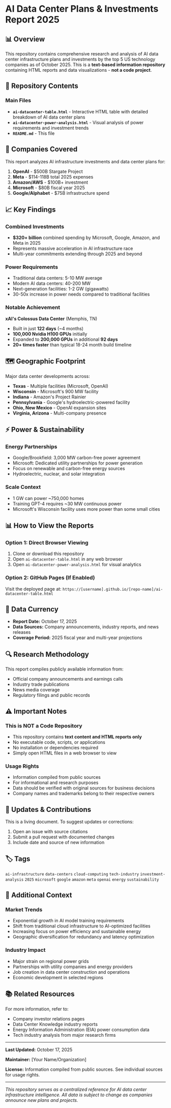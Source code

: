 # AI Data Center Plans & Investments Report 2025

## 📊 Overview

This repository contains comprehensive research and analysis of AI data center infrastructure plans and investments by the top 5 US technology companies as of October 2025. This is a **text-based information repository** containing HTML reports and data visualizations - **not a code project**.

## 📁 Repository Contents

### Main Files

- **`ai-datacenter-table.html`** - Interactive HTML table with detailed breakdown of AI data center plans
- **`ai-datacenter-power-analysis.html`** - Visual analysis of power requirements and investment trends
- **`README.md`** - This file

## 🏢 Companies Covered

This report analyzes AI infrastructure investments and data center plans for:

1. **OpenAI** - $500B Stargate Project
2. **Meta** - $114-118B total 2025 expenses
3. **Amazon/AWS** - $100B+ investment
4. **Microsoft** - $80B fiscal year 2025
5. **Google/Alphabet** - $75B infrastructure spend

## 📈 Key Findings

### Combined Investments
- **$320+ billion** combined spending by Microsoft, Google, Amazon, and Meta in 2025
- Represents massive acceleration in AI infrastructure race
- Multi-year commitments extending through 2025 and beyond

### Power Requirements
- Traditional data centers: 5-10 MW average
- Modern AI data centers: 40-200 MW
- Next-generation facilities: 1-2 GW (gigawatts)
- 30-50x increase in power needs compared to traditional facilities

### Notable Achievement
**xAI's Colossus Data Center** (Memphis, TN)
- Built in just **122 days** (~4 months)
- **100,000 Nvidia H100 GPUs** initially
- Expanded to **200,000 GPUs** in additional **92 days**
- **20+ times faster** than typical 18-24 month build timeline

## 🗺️ Geographic Footprint

Major data center developments across:
- **Texas** - Multiple facilities (Microsoft, OpenAI)
- **Wisconsin** - Microsoft's 900 MW facility
- **Indiana** - Amazon's Project Rainier
- **Pennsylvania** - Google's hydroelectric-powered facility
- **Ohio, New Mexico** - OpenAI expansion sites
- **Virginia, Arizona** - Multi-company presence

## ⚡ Power & Sustainability

### Energy Partnerships
- Google/Brookfield: 3,000 MW carbon-free power agreement
- Microsoft: Dedicated utility partnerships for power generation
- Focus on renewable and carbon-free energy sources
- Hydroelectric, nuclear, and solar integration

### Scale Context
- 1 GW can power ~750,000 homes
- Training GPT-4 requires ~30 MW continuous power
- Microsoft's Wisconsin facility uses more power than some small cities

## 📊 How to View the Reports

### Option 1: Direct Browser Viewing
1. Clone or download this repository
2. Open `ai-datacenter-table.html` in any web browser
3. Open `ai-datacenter-power-analysis.html` for visual analytics

### Option 2: GitHub Pages (If Enabled)
Visit the deployed page at: `https://[username].github.io/[repo-name]/ai-datacenter-table.html`

## 📅 Data Currency

- **Report Date:** October 17, 2025
- **Data Sources:** Company announcements, industry reports, and news releases
- **Coverage Period:** 2025 fiscal year and multi-year projections

## 🔍 Research Methodology

This report compiles publicly available information from:
- Official company announcements and earnings calls
- Industry trade publications
- News media coverage
- Regulatory filings and public records

## ⚠️ Important Notes

### This is NOT a Code Repository
- This repository contains **text content and HTML reports only**
- No executable code, scripts, or applications
- No installation or dependencies required
- Simply open HTML files in a web browser to view

### Usage Rights
- Information compiled from public sources
- For informational and research purposes
- Data should be verified with original sources for business decisions
- Company names and trademarks belong to their respective owners

## 📧 Updates & Contributions

This is a living document. To suggest updates or corrections:
1. Open an issue with source citations
2. Submit a pull request with documented changes
3. Include date and source of new information

## 🏷️ Tags

`ai-infrastructure` `data-centers` `cloud-computing` `tech-industry` `investment-analysis` `2025` `microsoft` `google` `amazon` `meta` `openai` `energy` `sustainability`

## 📖 Additional Context

### Market Trends
- Exponential growth in AI model training requirements
- Shift from traditional cloud infrastructure to AI-optimized facilities
- Increasing focus on power efficiency and sustainable energy
- Geographic diversification for redundancy and latency optimization

### Industry Impact
- Major strain on regional power grids
- Partnerships with utility companies and energy providers
- Job creation in data center construction and operations
- Economic development in selected regions

## 📚 Related Resources

For more information, refer to:
- Company investor relations pages
- Data Center Knowledge industry reports
- Energy Information Administration (EIA) power consumption data
- Tech industry analysis from major research firms

---

**Last Updated:** October 17, 2025

**Maintainer:** [Your Name/Organization]

**License:** Information compiled from public sources. See individual sources for usage rights.

---

*This repository serves as a centralized reference for AI data center infrastructure intelligence. All data is subject to change as companies announce new plans and projects.*
